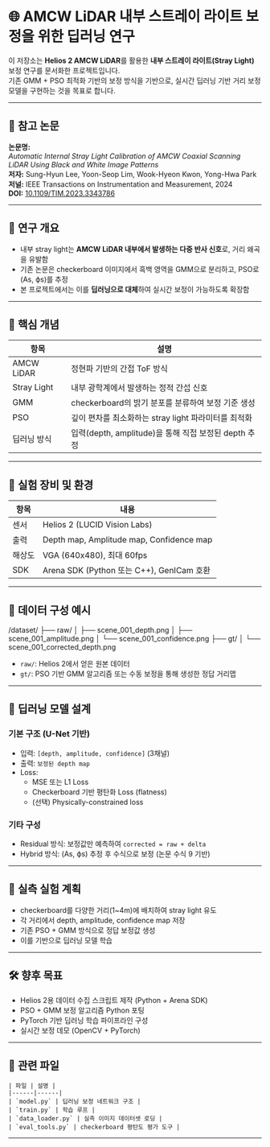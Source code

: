 # 🌐 AMCW LiDAR 내부 스트레이 라이트 보정을 위한 딥러닝 연구

이 저장소는 **Helios 2 AMCW LiDAR**를 활용한 **내부 스트레이 라이트(Stray Light)** 보정 연구를 문서화한 프로젝트입니다.  
기존 GMM + PSO 최적화 기반의 보정 방식을 기반으로, 실시간 딥러닝 기반 거리 보정 모델을 구현하는 것을 목표로 합니다.

---

## 📝 참고 논문

**논문명:**  
*Automatic Internal Stray Light Calibration of AMCW Coaxial Scanning LiDAR Using Black and White Image Patterns*  
**저자:** Sung-Hyun Lee, Yoon-Seop Lim, Wook-Hyeon Kwon, Yong-Hwa Park  
**저널:** IEEE Transactions on Instrumentation and Measurement, 2024  
**DOI:** [10.1109/TIM.2023.3343786](https://doi.org/10.1109/TIM.2023.3343786)

---

## 🎯 연구 개요

- 내부 stray light는 **AMCW LiDAR 내부에서 발생하는 다중 반사 신호**로, 거리 왜곡을 유발함
- 기존 논문은 checkerboard 이미지에서 흑백 영역을 GMM으로 분리하고, PSO로 (As, ϕs)를 추정
- 본 프로젝트에서는 이를 **딥러닝으로 대체**하여 실시간 보정이 가능하도록 확장함

---

## 🧠 핵심 개념

| 항목 | 설명 |
|------|------|
| AMCW LiDAR | 정현파 기반의 간접 ToF 방식 |
| Stray Light | 내부 광학계에서 발생하는 정적 간섭 신호 |
| GMM | checkerboard의 밝기 분포를 분류하여 보정 기준 생성 |
| PSO | 깊이 편차를 최소화하는 stray light 파라미터를 최적화 |
| 딥러닝 방식 | 입력(depth, amplitude)을 통해 직접 보정된 depth 추정 |

---

## 🧪 실험 장비 및 환경

| 항목 | 내용 |
|------|------|
| 센서 | Helios 2 (LUCID Vision Labs) |
| 출력 | Depth map, Amplitude map, Confidence map |
| 해상도 | VGA (640x480), 최대 60fps |
| SDK | Arena SDK (Python 또는 C++), GenICam 호환 |

---

## 🧰 데이터 구성 예시
/dataset/
├── raw/
│ ├── scene_001_depth.png
│ ├── scene_001_amplitude.png
│ └── scene_001_confidence.png
├── gt/
│ └── scene_001_corrected_depth.png
- `raw/`: Helios 2에서 얻은 원본 데이터
- `gt/`: PSO 기반 GMM 알고리즘 또는 수동 보정을 통해 생성한 정답 거리맵

---

## 🧠 딥러닝 모델 설계

### 기본 구조 (U-Net 기반)

- 입력: `[depth, amplitude, confidence]` (3채널)
- 출력: `보정된 depth map`
- Loss:  
  - MSE 또는 L1 Loss  
  - Checkerboard 기반 평탄화 Loss (flatness)  
  - (선택) Physically-constrained loss

### 기타 구성

- Residual 방식: 보정값만 예측하여 `corrected = raw + delta`
- Hybrid 방식: (As, ϕs) 추정 후 수식으로 보정 (논문 수식 9 기반)

---

## 🔄 실측 실험 계획

- checkerboard를 다양한 거리(1~4m)에 배치하여 stray light 유도
- 각 거리에서 depth, amplitude, confidence map 저장
- 기존 PSO + GMM 방식으로 정답 보정값 생성
- 이를 기반으로 딥러닝 모델 학습

---

## 🛠 향후 목표

- Helios 2용 데이터 수집 스크립트 제작 (Python + Arena SDK)
- PSO + GMM 보정 알고리즘 Python 포팅
- PyTorch 기반 딥러닝 학습 파이프라인 구성
- 실시간 보정 데모 (OpenCV + PyTorch)

---

## 📂 관련 파일
```
| 파일 | 설명 |
|------|------|
| `model.py` | 딥러닝 보정 네트워크 구조 |
| `train.py` | 학습 루프 |
| `data_loader.py` | 실측 이미지 데이터셋 로딩 |
| `eval_tools.py` | checkerboard 평탄도 평가 도구 |
```

---
